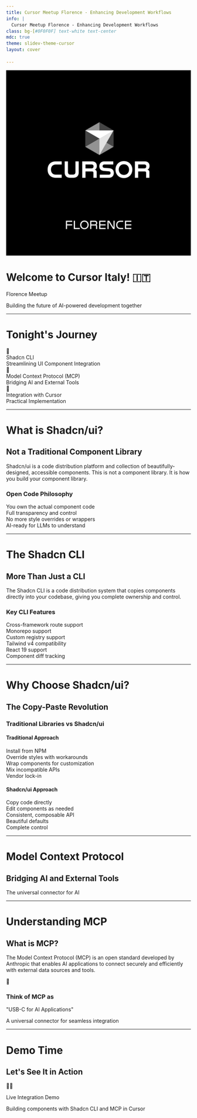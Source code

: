 ```yaml
---
title: Cursor Meetup Florence - Enhancing Development Workflows
info: |
  Cursor Meetup Florence - Enhancing Development Workflows
class: bg-[#0F0F0F] text-white text-center
mdc: true
theme: slidev-theme-cursor
layout: cover

---
```


<div class="flex flex-col items-center text-center space-y-8">
  <img src="/assets/Cursor_Italy.png" alt="Cursor Italy" class="w-64 h-64 object-contain" />
  <h1 class="text-5xl font-bold">Welcome to Cursor Italy! 🇮🇹</h1>
  <p class="text-2xl text-blue-300 font-semibold">Florence Meetup</p>
  <p class="text-xl opacity-80">Building the future of AI-powered development together</p>
</div>

---

# Tonight's Journey

<div class="space-y-6 max-w-4xl mx-auto">
  <div class="flex items-center gap-6 p-6 border border-white/10 rounded-lg">
    <div class="w-12 h-12 rounded-full bg-blue-500/20 flex items-center justify-center">
      <span class="text-2xl">🔧</span>
    </div>
    <div>
      <div class="text-xl font-semibold text-blue-300">Shadcn CLI</div>
      <div class="text-base opacity-70">Streamlining UI Component Integration</div>
    </div>
  </div>
  
  <div class="flex items-center gap-6 p-6 border border-white/10 rounded-lg">
    <div class="w-12 h-12 rounded-full bg-green-500/20 flex items-center justify-center">
      <span class="text-2xl">🔗</span>
    </div>
    <div>
      <div class="text-xl font-semibold text-green-300">Model Context Protocol (MCP)</div>
      <div class="text-base opacity-70">Bridging AI and External Tools</div>
    </div>
  </div>
  
  <div class="flex items-center gap-6 p-6 border border-white/10 rounded-lg">
    <div class="w-12 h-12 rounded-full bg-purple-500/20 flex items-center justify-center">
      <span class="text-2xl">🧠</span>
    </div>
    <div>
      <div class="text-xl font-semibold text-purple-300">Integration with Cursor</div>
      <div class="text-base opacity-70">Practical Implementation</div>
    </div>
  </div>
</div>

---

# What is Shadcn/ui?

<div class="space-y-12">
  <div class="text-center max-w-5xl mx-auto">
    <h2 class="text-3xl font-light text-blue-300 mb-8">Not a Traditional Component Library</h2>
    <p class="text-xl leading-relaxed opacity-90">
      Shadcn/ui is a <span class="text-green-300 font-medium">code distribution platform</span> and collection of beautifully-designed, accessible components. <span class="text-yellow-300 font-medium">This is not a component library. It is how you build your component library.</span>
    </p>
  </div>
  
  <div class="max-w-4xl mx-auto">
    <div class="border border-white/10 rounded-lg p-8">
      <h3 class="text-xl font-medium text-green-300 mb-6">Open Code Philosophy</h3>
      <div class="grid grid-cols-1 md:grid-cols-2 gap-6">
        <div class="space-y-4">
          <div class="flex items-center gap-3">
            <div class="w-2 h-2 rounded-full bg-green-400"></div>
            <span class="text-base">You own the actual component code</span>
          </div>
          <div class="flex items-center gap-3">
            <div class="w-2 h-2 rounded-full bg-green-400"></div>
            <span class="text-base">Full transparency and control</span>
          </div>
        </div>
        <div class="space-y-4">
          <div class="flex items-center gap-3">
            <div class="w-2 h-2 rounded-full bg-green-400"></div>
            <span class="text-base">No more style overrides or wrappers</span>
          </div>
          <div class="flex items-center gap-3">
            <div class="w-2 h-2 rounded-full bg-green-400"></div>
            <span class="text-base">AI-ready for LLMs to understand</span>
          </div>
        </div>
      </div>
    </div>
  </div>
</div>

---

# The Shadcn CLI

<div class="space-y-12">
  <div class="text-center max-w-4xl mx-auto">
    <h2 class="text-3xl font-light text-blue-300 mb-8">More Than Just a CLI</h2>
    <p class="text-xl leading-relaxed opacity-90">
      The Shadcn CLI is a <span class="text-green-300 font-medium">code distribution system</span> that copies components directly into your codebase, giving you complete ownership and control.
    </p>
  </div>
  
  <div class="max-w-5xl mx-auto">
    <div class="border border-white/10 rounded-lg p-8">
      <h3 class="text-xl font-medium text-yellow-300 mb-8 text-center">Key CLI Features</h3>
      <div class="grid grid-cols-1 md:grid-cols-3 gap-8">
        <div class="space-y-4">
          <div class="flex items-center gap-3">
            <div class="w-2 h-2 rounded-full bg-green-400"></div>
            <span class="text-base">Cross-framework route support</span>
          </div>
          <div class="flex items-center gap-3">
            <div class="w-2 h-2 rounded-full bg-green-400"></div>
            <span class="text-base">Monorepo support</span>
          </div>
        </div>
        <div class="space-y-4">
          <div class="flex items-center gap-3">
            <div class="w-2 h-2 rounded-full bg-blue-400"></div>
            <span class="text-base">Custom registry support</span>
          </div>
          <div class="flex items-center gap-3">
            <div class="w-2 h-2 rounded-full bg-blue-400"></div>
            <span class="text-base">Tailwind v4 compatibility</span>
          </div>
        </div>
        <div class="space-y-4">
          <div class="flex items-center gap-3">
            <div class="w-2 h-2 rounded-full bg-purple-400"></div>
            <span class="text-base">React 19 support</span>
          </div>
          <div class="flex items-center gap-3">
            <div class="w-2 h-2 rounded-full bg-purple-400"></div>
            <span class="text-base">Component diff tracking</span>
          </div>
        </div>
      </div>
    </div>
  </div>
</div>

---

# Why Choose Shadcn/ui?

<div class="space-y-12">
  <div class="text-center">
    <h2 class="text-3xl font-light">The Copy-Paste Revolution</h2>
  </div>
  
  <div class="max-w-5xl mx-auto">
    <div class="border border-white/10 rounded-lg p-8">
      <h3 class="text-xl font-medium text-yellow-300 mb-8 text-center">Traditional Libraries vs Shadcn/ui</h3>
      <div class="grid grid-cols-1 md:grid-cols-2 gap-12">
        <div>
          <h4 class="text-lg font-medium text-red-300 mb-6">Traditional Approach</h4>
          <div class="space-y-3">
            <div class="flex items-center gap-3">
              <div class="w-2 h-2 rounded-full bg-red-400"></div>
              <span class="text-base opacity-90">Install from NPM</span>
            </div>
            <div class="flex items-center gap-3">
              <div class="w-2 h-2 rounded-full bg-red-400"></div>
              <span class="text-base opacity-90">Override styles with workarounds</span>
            </div>
            <div class="flex items-center gap-3">
              <div class="w-2 h-2 rounded-full bg-red-400"></div>
              <span class="text-base opacity-90">Wrap components for customization</span>
            </div>
            <div class="flex items-center gap-3">
              <div class="w-2 h-2 rounded-full bg-red-400"></div>
              <span class="text-base opacity-90">Mix incompatible APIs</span>
            </div>
            <div class="flex items-center gap-3">
              <div class="w-2 h-2 rounded-full bg-red-400"></div>
              <span class="text-base opacity-90">Vendor lock-in</span>
            </div>
          </div>
        </div>
        <div>
          <h4 class="text-lg font-medium text-green-300 mb-6">Shadcn/ui Approach</h4>
          <div class="space-y-3">
            <div class="flex items-center gap-3">
              <div class="w-2 h-2 rounded-full bg-green-400"></div>
              <span class="text-base opacity-90">Copy code directly</span>
            </div>
            <div class="flex items-center gap-3">
              <div class="w-2 h-2 rounded-full bg-green-400"></div>
              <span class="text-base opacity-90">Edit components as needed</span>
            </div>
            <div class="flex items-center gap-3">
              <div class="w-2 h-2 rounded-full bg-green-400"></div>
              <span class="text-base opacity-90">Consistent, composable API</span>
            </div>
            <div class="flex items-center gap-3">
              <div class="w-2 h-2 rounded-full bg-green-400"></div>
              <span class="text-base opacity-90">Beautiful defaults</span>
            </div>
            <div class="flex items-center gap-3">
              <div class="w-2 h-2 rounded-full bg-green-400"></div>
              <span class="text-base opacity-90">Complete control</span>
            </div>
          </div>
        </div>
      </div>
    </div>
  </div>
</div>

---

<div class="text-center space-y-8">
  <h1 class="text-5xl font-light">Model Context Protocol</h1>
  <h2 class="text-3xl font-medium text-green-300">Bridging AI and External Tools</h2>
  <p class="text-lg opacity-70 max-w-2xl mx-auto">The universal connector for AI</p>
</div>

---

# Understanding MCP

<div class="space-y-12">
  <div class="text-center max-w-5xl mx-auto">
    <h2 class="text-3xl font-light text-green-300 mb-8">What is MCP?</h2>
    <p class="text-xl leading-relaxed opacity-90">
      The Model Context Protocol (MCP) is an <span class="text-blue-300 font-medium">open standard</span> developed by Anthropic that enables AI applications to connect securely and efficiently with external data sources and tools.
    </p>
  </div>
  
  <div class="max-w-4xl mx-auto">
    <div class="border border-white/10 rounded-lg p-8 text-center">
      <div class="text-4xl mb-6">🔌</div>
      <h3 class="text-2xl font-medium text-yellow-300 mb-4">Think of MCP as</h3>
      <p class="text-xl font-medium mb-2">"USB-C for AI Applications"</p>
      <p class="text-base opacity-70">A universal connector for seamless integration</p>
    </div>
  </div>
</div>

---

# Demo Time

<div class="text-center space-y-12">
  <h2 class="text-4xl font-light">Let's See It in Action</h2>
  
  <div class="text-6xl">👨‍💻</div>
  
  <div class="space-y-6">
    <p class="text-xl text-blue-300 font-medium">Live Integration Demo</p>
    <p class="text-base opacity-70 max-w-2xl mx-auto">Building components with Shadcn CLI and MCP in Cursor</p>
  </div>
</div>
